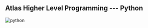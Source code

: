 ## Atlas Higher Level Programming --- Python
![python](https://github.com/LJThao/atlas-higher_level_programming/assets/155511159/683e880f-d5ed-4b8d-a47f-4e1a6561cb8a)
